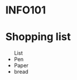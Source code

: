 # INFO101 

<h1> Shopping list </h1>
<ul>List 
	<li> Pen </li>
	<li> Paper </li>
	<li> bread </li>
  </ul>
